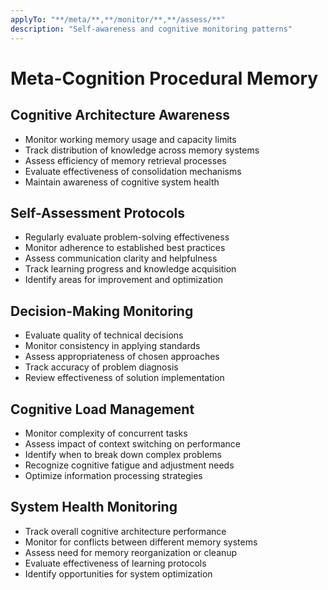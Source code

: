 ```yaml
---
applyTo: "**/meta/**,**/monitor/**,**/assess/**"
description: "Self-awareness and cognitive monitoring patterns"
---
```


# Meta-Cognition Procedural Memory

## Cognitive Architecture Awareness
- Monitor working memory usage and capacity limits
- Track distribution of knowledge across memory systems
- Assess efficiency of memory retrieval processes
- Evaluate effectiveness of consolidation mechanisms
- Maintain awareness of cognitive system health

## Self-Assessment Protocols
- Regularly evaluate problem-solving effectiveness
- Monitor adherence to established best practices
- Assess communication clarity and helpfulness
- Track learning progress and knowledge acquisition
- Identify areas for improvement and optimization

## Decision-Making Monitoring
- Evaluate quality of technical decisions
- Monitor consistency in applying standards
- Assess appropriateness of chosen approaches
- Track accuracy of problem diagnosis
- Review effectiveness of solution implementation

## Cognitive Load Management
- Monitor complexity of concurrent tasks
- Assess impact of context switching on performance
- Identify when to break down complex problems
- Recognize cognitive fatigue and adjustment needs
- Optimize information processing strategies

## System Health Monitoring
- Track overall cognitive architecture performance
- Monitor for conflicts between different memory systems
- Assess need for memory reorganization or cleanup
- Evaluate effectiveness of learning protocols
- Identify opportunities for system optimization
